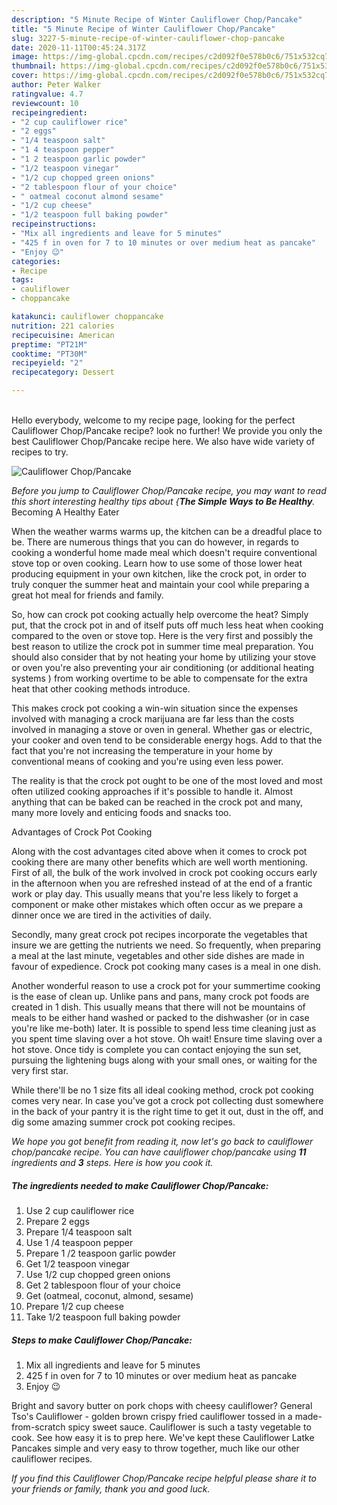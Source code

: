 ```yaml
---
description: "5 Minute Recipe of Winter Cauliflower Chop/Pancake"
title: "5 Minute Recipe of Winter Cauliflower Chop/Pancake"
slug: 3227-5-minute-recipe-of-winter-cauliflower-chop-pancake
date: 2020-11-11T00:45:24.317Z
image: https://img-global.cpcdn.com/recipes/c2d092f0e578b0c6/751x532cq70/cauliflower-choppancake-recipe-main-photo.jpg
thumbnail: https://img-global.cpcdn.com/recipes/c2d092f0e578b0c6/751x532cq70/cauliflower-choppancake-recipe-main-photo.jpg
cover: https://img-global.cpcdn.com/recipes/c2d092f0e578b0c6/751x532cq70/cauliflower-choppancake-recipe-main-photo.jpg
author: Peter Walker
ratingvalue: 4.7
reviewcount: 10
recipeingredient:
- "2 cup cauliflower rice"
- "2 eggs"
- "1/4 teaspoon salt"
- "1 4 teaspoon pepper"
- "1 2 teaspoon garlic powder"
- "1/2 teaspoon vinegar"
- "1/2 cup chopped green onions"
- "2 tablespoon flour of your choice"
- " oatmeal coconut almond sesame"
- "1/2 cup cheese"
- "1/2 teaspoon full baking powder"
recipeinstructions:
- "Mix all ingredients and leave for 5 minutes"
- "425 f in oven for 7 to 10 minutes or over medium heat as pancake"
- "Enjoy 😉"
categories:
- Recipe
tags:
- cauliflower
- choppancake

katakunci: cauliflower choppancake 
nutrition: 221 calories
recipecuisine: American
preptime: "PT21M"
cooktime: "PT30M"
recipeyield: "2"
recipecategory: Dessert

---
```

<br>
Hello everybody, welcome to my recipe page, looking for the perfect Cauliflower Chop/Pancake recipe? look no further! We provide you only the best Cauliflower Chop/Pancake recipe here. We also have wide variety of recipes to try.
<br>


![Cauliflower Chop/Pancake](https://img-global.cpcdn.com/recipes/c2d092f0e578b0c6/751x532cq70/cauliflower-choppancake-recipe-main-photo.jpg)

<i>Before you jump to Cauliflower Chop/Pancake recipe, you may want to read this short interesting healthy tips about {<strong>The Simple Ways to Be Healthy</strong>.</i>
Becoming A Healthy Eater


When the weather warms warms up, the kitchen can be a dreadful place to be. There are numerous things that you can do however, in regards to cooking a wonderful home made meal which doesn't require conventional stove top or oven cooking. Learn how to use some of those lower heat producing equipment in your own kitchen, like the crock pot, in order to truly conquer the summer heat and maintain your cool while preparing a great hot meal for friends and family.

So, how can crock pot cooking actually help overcome the heat? Simply put, that the crock pot in and of itself puts off much less heat when cooking compared to the oven or stove top. Here is the very first and possibly the best reason to utilize the crock pot in summer time meal preparation. You should also consider that by not heating your home by utilizing your stove or oven you're also preventing your air conditioning (or additional heating systems ) from working overtime to be able to compensate for the extra heat that other cooking methods introduce.

This makes crock pot cooking a win-win situation since the expenses involved with managing a crock marijuana are far less than the costs involved in managing a stove or oven in general. Whether gas or electric, your cooker and oven tend to be considerable energy hogs. Add to that the fact that you're not increasing the temperature in your home by conventional means of cooking and you're using even less power.

 The reality is that the crock pot ought to be one of the most loved and most often utilized cooking approaches if it's possible to handle it.  Almost anything that can be baked can be reached in the crock pot and many, many more lovely and enticing foods and snacks too.

Advantages of Crock Pot Cooking

Along with the cost advantages cited above when it comes to crock pot cooking there are many other benefits which are well worth mentioning. First of all, the bulk of the work involved in crock pot cooking occurs early in the afternoon when you are refreshed instead of at the end of a frantic work or play day. This usually means that you're less likely to forget a component or make other mistakes which often occur as we prepare a dinner once we are tired in the activities of daily.

Secondly, many great crock pot recipes incorporate the vegetables that insure we are getting the nutrients we need. So frequently, when preparing a meal at the last minute, vegetables and other side dishes are made in favour of expedience. Crock pot cooking many cases is a meal in one dish.

Another wonderful reason to use a crock pot for your summertime cooking is the ease of clean up.  Unlike pans and pans, many crock pot foods are created in 1 dish. This usually means that there will not be mountains of meals to be either hand washed or packed to the dishwasher (or in case you're like me-both) later. It is possible to spend less time cleaning just as you spent time slaving over a hot stove. Oh wait! Ensure time slaving over a hot stove. Once tidy is complete you can contact enjoying the sun set, pursuing the lightening bugs along with your small ones, or waiting for the very first star.

While there'll be no 1 size fits all ideal cooking method, crock pot cooking comes very near. In case you've got a crock pot collecting dust somewhere in the back of your pantry it is the right time to get it out, dust in the off, and dig some amazing summer crock pot cooking recipes.


<i>We hope you got benefit from reading it, now let's go back to cauliflower chop/pancake recipe. You can have cauliflower chop/pancake using <strong>11</strong> ingredients and <strong>3</strong> steps. Here is how you cook it.
</i>

##### The ingredients needed to make Cauliflower Chop/Pancake:

1. Use 2 cup cauliflower rice
1. Prepare 2 eggs
1. Prepare 1/4 teaspoon salt
1. Use 1 /4 teaspoon pepper
1. Prepare 1 /2 teaspoon garlic powder
1. Get 1/2 teaspoon vinegar
1. Use 1/2 cup chopped green onions
1. Get 2 tablespoon flour of your choice
1. Get  (oatmeal, coconut, almond, sesame)
1. Prepare 1/2 cup cheese
1. Take 1/2 teaspoon full baking powder


##### Steps to make Cauliflower Chop/Pancake:

1. Mix all ingredients and leave for 5 minutes
1. 425 f in oven for 7 to 10 minutes or over medium heat as pancake
1. Enjoy 😉


Bright and savory butter on pork chops with cheesy cauliflower? General Tso&#39;s Cauliflower - golden brown crispy fried cauliflower tossed in a made-from-scratch spicy sweet sauce. Cauliflower is such a tasty vegetable to cook. See how easy it is to prep here. We&#39;ve kept these Cauliflower Latke Pancakes simple and very easy to throw together, much like our other cauliflower recipes. 

<i>If you find this Cauliflower Chop/Pancake recipe helpful please share it to your friends or family, thank you and good luck.</i>

